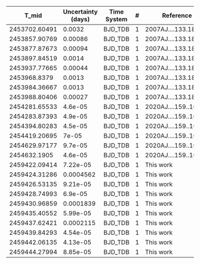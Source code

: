 |T_mid        |Uncertainty (days)|Time System|#  |Reference           |
|-------------|------------------|-----------|---|--------------------|
|2453702.60491|0.0032            |BJD_TDB    |1  |2007AJ....133.1828W |
|2453857.90769|0.00086           |BJD_TDB    |1  |2007AJ....133.1828W |
|2453877.87673|0.00094           |BJD_TDB    |1  |2007AJ....133.1828W |
|2453897.84519|0.0014            |BJD_TDB    |1  |2007AJ....133.1828W |
|2453937.77665|0.00044           |BJD_TDB    |1  |2007AJ....133.1828W |
|2453968.8379 |0.0013            |BJD_TDB    |1  |2007AJ....133.1828W |
|2453984.36667|0.0013            |BJD_TDB    |1  |2007AJ....133.1828W |
|2453988.80406|0.00027           |BJD_TDB    |1  |2007AJ....133.1828W |
|2454281.65533|4.6e-05           |BJD_TDB    |1  |2020AJ....159..109M |
|2454283.87393|4.9e-05           |BJD_TDB    |1  |2020AJ....159..109M |
|2454394.80283|4.5e-05           |BJD_TDB    |1  |2020AJ....159..109M |
|2454419.20695|7e-05             |BJD_TDB    |1  |2020AJ....159..109M |
|2454629.97177|9.7e-05           |BJD_TDB    |1  |2020AJ....159..109M |
|2454632.1905 |4.6e-05           |BJD_TDB    |1  |2020AJ....159..109M |
|2459422.09414|7.22e-05          |BJD_TDB    |1  |This work           |
|2459424.31286|0.0004562         |BJD_TDB    |1  |This work           |
|2459426.53135|9.21e-05          |BJD_TDB    |1  |This work           |
|2459428.74993|6.9e-05           |BJD_TDB    |1  |This work           |
|2459430.96859|0.0001839         |BJD_TDB    |1  |This work           |
|2459435.40552|5.99e-05          |BJD_TDB    |1  |This work           |
|2459437.62421|0.0002115         |BJD_TDB    |1  |This work           |
|2459439.84293|4.54e-05          |BJD_TDB    |1  |This work           |
|2459442.06135|4.13e-05          |BJD_TDB    |1  |This work           |
|2459444.27994|8.85e-05          |BJD_TDB    |1  |This work           |
